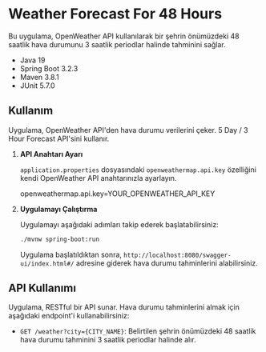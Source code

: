 # Weather Forecast For 48 Hours

Bu uygulama, OpenWeather API kullanılarak bir şehrin önümüzdeki 48 saatlik hava durumunu 3 saatlik periodlar halinde tahminini sağlar.
- Java 19
- Spring Boot 3.2.3
- Maven 3.8.1
- JUnit 5.7.0

## Kullanım

Uygulama, OpenWeather API'den hava durumu verilerini çeker. 5 Day / 3 Hour Forecast API'sini kullanır.

1. **API Anahtarı Ayarı**

    `application.properties` dosyasındaki `openweathermap.api.key` özelliğini kendi OpenWeather API anahtarınızla ayarlayın.
   
    openweathermap.api.key=YOUR_OPENWEATHER_API_KEY

2. **Uygulamayı Çalıştırma**

    Uygulamayı aşağıdaki adımları takip ederek başlatabilirsiniz:

    ```bash
    ./mvnw spring-boot:run
    ```
    Uygulama başlatıldıktan sonra, `http://localhost:8080/swagger-ui/index.html#/` adresine giderek hava durumu tahminlerini alabilirsiniz.

## API Kullanımı

Uygulama, RESTful bir API sunar. Hava durumu tahminlerini almak için aşağıdaki endpoint'i kullanabilirsiniz:

- `GET /weather?city={CITY_NAME}`: Belirtilen şehrin önümüzdeki 48 saatlik hava durumu tahminini 3 saatlik periodlar halinde alır.
